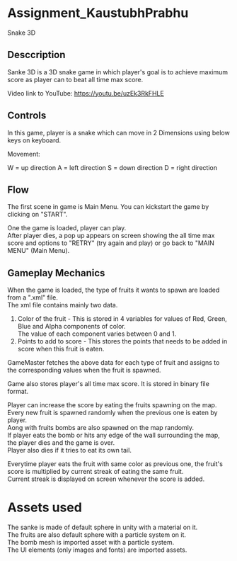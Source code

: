 # Assignment_KaustubhPrabhu

Snake 3D


## Desccription

Sanke 3D is a 3D snake game in which player's goal is to achieve maximum score as player can to beat all time max score.

Video link to YouTube: https://youtu.be/uzEk3RkFHLE


## Controls

In this game, player is a snake which can move in 2 Dimensions using below keys on keyboard.

Movement:

W = up direction
A = left direction
S = down direction
D = right direction


## Flow

The first scene in game is Main Menu. You can kickstart the game by clicking on "START".

One the game is loaded, player can play. \
After player dies, a pop up appears on screen showing the all time max score and options to "RETRY" (try again and play) or go back to "MAIN MENU" (Main Menu).


## Gameplay Mechanics

When the game is loaded, the type of fruits it wants to spawn are loaded from a ".xml" file. \
The xml file contains mainly two data.

1. Color of the fruit - This is stored in 4 variables for values of Red, Green, Blue and Alpha components of color. \
                        The value of each component varies between 0 and 1.
2. Points to add to score - This stores the points that needs to be added in score when this fruit is eaten.

GameMaster fetches the above data for each type of fruit and assigns to the corresponding values when the fruit is spawned.


Game also stores player's all time max score. It is stored in binary file format.

Player can increase the score by eating the fruits spawning on the map. Every new fruit is spawned randomly when the previous one is eaten by player. \
Aong with fruits bombs are also spawned on the map randomly. \
If player eats the bomb or hits any edge of the wall surrounding the map, the player dies and the game is over. \
Player also dies if it tries to eat its own tail.

Everytime player eats the fruit with same color as previous one, the fruit's score is multiplied by current streak of eating the same fruit. \
Current streak is displayed on screen whenever the score is added.

# Assets used

The sanke is made of default sphere in unity with a material on it. \
The fruits are also default sphere with a particle system on it. \
The bomb mesh is imported asset with a particle system. \
The UI elements (only images and fonts) are imported assets.